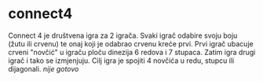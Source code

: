# connect4

Connect 4 je društvena igra za 2 igrača. Svaki igrač odabire svoju boju (žutu ili crvenu) te onaj koji je odabrao crvenu kreće prvi. Prvi igrač ubacuje crveni "novčić" u igraču ploču dinezija 6 redova i 7 stupaca. Zatim igra drugi igrač i tako se izmjenjuju. Cilj igra je spojiti 4 novčića u redu, stupcu ili dijagonali.  *nije gotovo*
